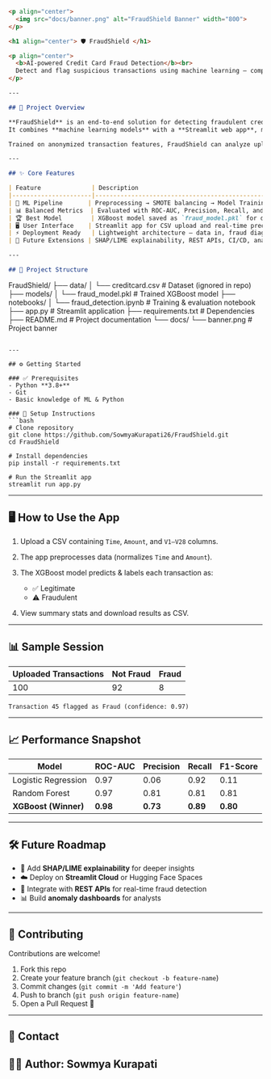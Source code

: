 ```markdown
<p align="center">
  <img src="docs/banner.png" alt="FraudShield Banner" width="800">
</p>

<h1 align="center"> 🛡️ FraudShield </h1>

<p align="center">
  <b>AI-powered Credit Card Fraud Detection</b><br>
  Detect and flag suspicious transactions using machine learning — complete with a sleek Streamlit interface.
</p>

---

## 🚀 Project Overview

**FraudShield** is an end-to-end solution for detecting fraudulent credit card transactions.  
It combines **machine learning models** with a **Streamlit web app**, making fraud detection easy, fast, and interactive.  

Trained on anonymized transaction features, FraudShield can analyze uploaded datasets and instantly flag potential fraud.

---

## ✨ Core Features

| Feature              | Description                                                                 |
|----------------------|-----------------------------------------------------------------------------|
| 🔎 ML Pipeline       | Preprocessing → SMOTE balancing → Model Training (LogReg, RF, XGBoost)     |
| 📊 Balanced Metrics  | Evaluated with ROC-AUC, Precision, Recall, and F1-score                     |
| 🏆 Best Model        | XGBoost model saved as `fraud_model.pkl` for deployment                     |
| 🖥️ User Interface    | Streamlit app for CSV upload and real-time predictions                      |
| ⚡ Deployment Ready   | Lightweight architecture — data in, fraud diagnosis out                     |
| 🔮 Future Extensions | SHAP/LIME explainability, REST APIs, CI/CD, analyst dashboards               |

---

## 📂 Project Structure

```

FraudShield/
├── data/
│   └── creditcard.csv         # Dataset (ignored in repo)
├── models/
│   └── fraud\_model.pkl        # Trained XGBoost model
├── notebooks/
│   └── fraud\_detection.ipynb  # Training & evaluation notebook
├── app.py                     # Streamlit application
├── requirements.txt           # Dependencies
├── README.md                  # Project documentation
└── docs/
└── banner.png             # Project banner

````

---

## ⚙️ Getting Started

### ✅ Prerequisites
- Python **3.8+**
- Git
- Basic knowledge of ML & Python

### 🚀 Setup Instructions
```bash
# Clone repository
git clone https://github.com/SowmyaKurapati26/FraudShield.git
cd FraudShield

# Install dependencies
pip install -r requirements.txt

# Run the Streamlit app
streamlit run app.py
````

---

## 🖥️ How to Use the App

1. Upload a CSV containing `Time`, `Amount`, and `V1–V28` columns.
2. The app preprocesses data (normalizes `Time` and `Amount`).
3. The XGBoost model predicts & labels each transaction as:

   * ✅ Legitimate
   * ⚠️ Fraudulent
4. View summary stats and download results as CSV.

---

## 📊 Sample Session

| Uploaded Transactions | Not Fraud | Fraud |
| --------------------- | --------- | ----- |
| 100                   | 92        | 8     |

```plaintext
Transaction 45 flagged as Fraud (confidence: 0.97)
```

---

## 📈 Performance Snapshot

| Model                | ROC-AUC  | Precision | Recall   | F1-Score |
| -------------------- | -------- | --------- | -------- | -------- |
| Logistic Regression  | 0.97     | 0.06      | 0.92     | 0.11     |
| Random Forest        | 0.97     | 0.81      | 0.81     | 0.81     |
| **XGBoost (Winner)** | **0.98** | **0.73**  | **0.89** | **0.80** |

---

## 🛠️ Future Roadmap

* 📌 Add **SHAP/LIME explainability** for deeper insights
* ☁️ Deploy on **Streamlit Cloud** or Hugging Face Spaces
* 🔗 Integrate with **REST APIs** for real-time fraud detection
* 📊 Build **anomaly dashboards** for analysts

---

## 🤝 Contributing

Contributions are welcome!

1. Fork this repo
2. Create your feature branch (`git checkout -b feature-name`)
3. Commit changes (`git commit -m 'Add feature'`)
4. Push to branch (`git push origin feature-name`)
5. Open a Pull Request 🚀

---

## 📧 Contact
👩‍💻 **Author**: Sowmya Kurapati
---
